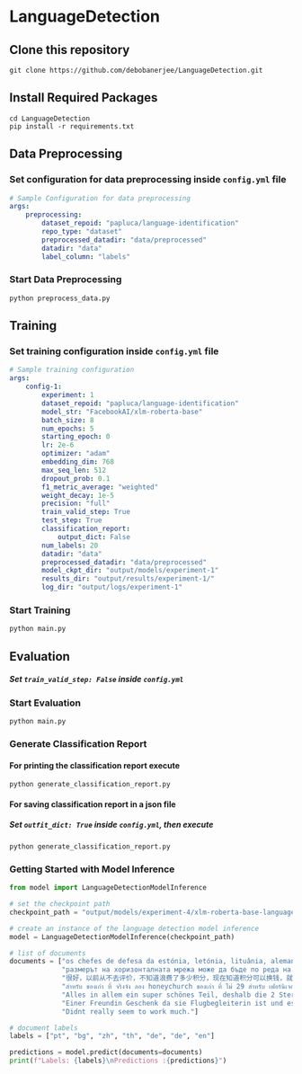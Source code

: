 # LanguageDetection

## Clone this repository
```
git clone https://github.com/debobanerjee/LanguageDetection.git
```
## Install Required Packages
```
cd LanguageDetection
pip install -r requirements.txt
```

## Data Preprocessing
### Set configuration for data preprocessing inside `config.yml` file
```yaml
# Sample Configuration for data preprocessing
args:
    preprocessing:
        dataset_repoid: "papluca/language-identification"
        repo_type: "dataset"
        preprocessed_datadir: "data/preprocessed"
        datadir: "data"
        label_column: "labels"
```
### Start Data Preprocessing
```
python preprocess_data.py
```

## Training 
### Set training configuration inside `config.yml` file
```yaml
# Sample training configuration
args:
    config-1:
        experiment: 1
        dataset_repoid: "papluca/language-identification"
        model_str: "FacebookAI/xlm-roberta-base"
        batch_size: 8
        num_epochs: 5
        starting_epoch: 0
        lr: 2e-6
        optimizer: "adam"
        embedding_dim: 768
        max_seq_len: 512
        dropout_prob: 0.1
        f1_metric_average: "weighted"
        weight_decay: 1e-5
        precision: "full"
        train_valid_step: True
        test_step: True
        classification_report:
            output_dict: False
        num_labels: 20
        datadir: "data"
        preprocessed_datadir: "data/preprocessed"
        model_ckpt_dir: "output/models/experiment-1"
        results_dir: "output/results/experiment-1/"
        log_dir: "output/logs/experiment-1"
```
### Start Training
```
python main.py
```

## Evaluation
##### Set `train_valid_step: False` inside `config.yml` 
### Start Evaluation
```
python main.py
```
### Generate Classification Report
#### For printing the classification report execute
```
python generate_classification_report.py
```
#### For saving classification report in a json file
##### Set `outfit_dict: True` inside `config.yml`, then execute
```
python generate_classification_report.py
```


### Getting Started with Model Inference
```python
from model import LanguageDetectionModelInference

# set the checkpoint path
checkpoint_path = "output/models/experiment-4/xlm-roberta-base-language-detection-epoch-4-updated-with-meta-info.pth"

# create an instance of the language detection model inference
model = LanguageDetectionModelInference(checkpoint_path)

# list of documents
documents = ["os chefes de defesa da estónia, letónia, lituânia, alemanha, itália, espanha e eslováquia assinarão o acordo para fornecer pessoal e financiamento para o centro.", 
             "размерът на хоризонталната мрежа може да бъде по реда на няколко километра ( km ) за на симулация до около 100 km за на симулация .", 
             "很好，以前从不去评价，不知道浪费了多少积分，现在知道积分可以换钱，就要好好评价了，后来我就把这段话复制走了，既能赚积分，还省事，走到哪复制到哪，最重要的是，不用认真的评论了，不用想还差多少字，直接发出就可以了，推荐给大家！！", 
             "สำหรับ ของเก่า ที่ จริงจัง ลอง honeychurch ของเก่า ที่ ไม่ 29 สำหรับ เฟอร์นิเจอร์ และ เงิน ไท ร้อง บริษัท ที่ 122 สำหรับ ลาย คราม", 
             "Alles in allem ein super schönes Teil, deshalb die 2 Sterne! Denn: Voice Control?! Nein, ein absoluter Witz. Die reagiert nämlich nur bedingt und wenn sie gerade meint. Sprachbefehle sind, egal wie man sie ausspricht, ein Glückstreffer. Meine Freundin sagte z.B. zu mir- naja ist eben ein Weib. Daraufhin schaltete sich der Akkuträger aus bzw fragte ob ich mir sicher bin ob ich ihn ausmachen möchte.... Zusätzlich kam das Teil bei mir mit kaputtem Glastank an. Da Amazon nicht selbst der Verkäufer ist, gibt es nur die Option der Rücksendung. Schade, denn das Gerät sieht super aus und liegt schön in der Hand. Allerdings ist eben die Sprachsteuerung eine Katastrophe. Bin echt enttäuscht...", 
             "Einer Freundin Geschenk da sie Flugbegleiterin ist und es gepasst hat. Allerdings hat der Anhänger nach 4-5 Wochen angefangen an den Ecken und Kanten braun zu wirken", 	
             "Didnt really seem to work much."]

# document labels
labels = ["pt", "bg", "zh", "th", "de", "de", "en"]

predictions = model.predict(documents=documents)
print(f"Labels: {labels}\nPredictions :{predictions}")
```
